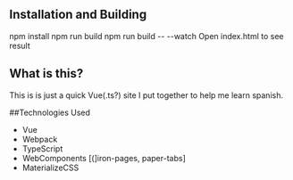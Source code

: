 ## Installation and Building
npm install
npm run build
npm run build -- --watch
Open index.html to see result

## What is this?
This is is just a quick Vue(.ts?) site I put together to help me learn spanish.

##Technologies Used
- Vue
- Webpack
- TypeScript
- WebComponents [(]iron-pages, paper-tabs]
- MaterializeCSS
